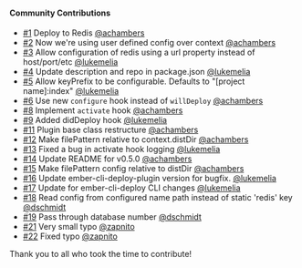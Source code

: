#### Community Contributions

- [#1](https://github.com/zapnito/ember-cli-deploy-redis/pull/1) Deploy to Redis [@achambers](https://github.com/achambers)
- [#2](https://github.com/zapnito/ember-cli-deploy-redis/pull/2) Now we're using user defined config over context [@achambers](https://github.com/achambers)
- [#3](https://github.com/zapnito/ember-cli-deploy-redis/pull/3) Allow configuration of redis using a url property instead of host/port/etc [@lukemelia](https://github.com/lukemelia)
- [#4](https://github.com/zapnito/ember-cli-deploy-redis/pull/4) Update description and repo in package.json [@lukemelia](https://github.com/lukemelia)
- [#5](https://github.com/zapnito/ember-cli-deploy-redis/pull/5) Allow keyPrefix to be configurable. Defaults to "[project name]:index" [@lukemelia](https://github.com/lukemelia)
- [#6](https://github.com/zapnito/ember-cli-deploy-redis/pull/6) Use new `configure` hook instead of `willDeploy` [@achambers](https://github.com/achambers)
- [#8](https://github.com/zapnito/ember-cli-deploy-redis/pull/8) Implement `activate` hook [@achambers](https://github.com/achambers)
- [#9](https://github.com/zapnito/ember-cli-deploy-redis/pull/9) Added didDeploy hook [@lukemelia](https://github.com/lukemelia)
- [#11](https://github.com/zapnito/ember-cli-deploy-redis/pull/11) Plugin base class restructure [@achambers](https://github.com/achambers)
- [#12](https://github.com/zapnito/ember-cli-deploy-redis/pull/12) Make filePattern relative to context.distDir [@achambers](https://github.com/achambers)
- [#13](https://github.com/zapnito/ember-cli-deploy-redis/pull/13) Fixed a bug in activate hook logging [@lukemelia](https://github.com/lukemelia)
- [#14](https://github.com/zapnito/ember-cli-deploy-redis/pull/14) Update README for v0.5.0 [@achambers](https://github.com/achambers)
- [#15](https://github.com/zapnito/ember-cli-deploy-redis/pull/15) Make filePattern config relative to distDir [@achambers](https://github.com/achambers)
- [#16](https://github.com/zapnito/ember-cli-deploy-redis/pull/16) Update ember-cli-deploy-plugin version for bugfix. [@lukemelia](https://github.com/lukemelia)
- [#17](https://github.com/zapnito/ember-cli-deploy-redis/pull/17) Update for ember-cli-deploy CLI changes [@lukemelia](https://github.com/lukemelia)
- [#18](https://github.com/zapnito/ember-cli-deploy-redis/pull/18) Read config from configured name path instead of static 'redis' key [@dschmidt](https://github.com/dschmidt)
- [#19](https://github.com/zapnito/ember-cli-deploy-redis/pull/19) Pass through database number [@dschmidt](https://github.com/dschmidt)
- [#21](https://github.com/zapnito/ember-cli-deploy-redis/pull/21) Very small typo [@zapnito](https://github.com/zapnito)
- [#22](https://github.com/zapnito/ember-cli-deploy-redis/pull/22) Fixed typo [@zapnito](https://github.com/zapnito)

Thank you to all who took the time to contribute!
